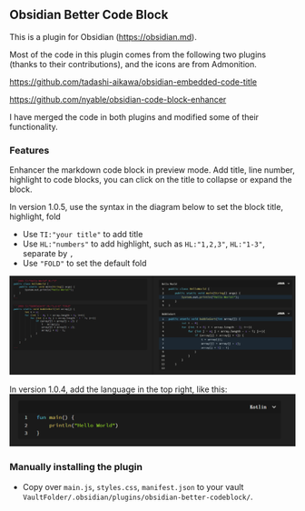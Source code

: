 ## Obsidian Better Code Block

This is a plugin for Obsidian (https://obsidian.md).

Most of the code in this plugin comes from the following two plugins (thanks to their contributions), and the icons are from Admonition.

https://github.com/tadashi-aikawa/obsidian-embedded-code-title

https://github.com/nyable/obsidian-code-block-enhancer

I have merged the code in both plugins and modified some of their functionality.

### Features
Enhancer the markdown code block in preview mode. Add title, line number, highlight to code blocks, you can click on the title to collapse or expand the block.

In version 1.0.5, use the syntax in the diagram below to set the block title, highlight, fold

- Use `TI:"your title"` to add title
- Use `HL:"numbers"` to add highlight, such as `HL:"1,2,3"`, `HL:"1-3"`, separate by `,`
- Use `"FOLD"` to set the default fold

![image20220606011534.png](screenshots/image20220606011534.png)

In version 1.0.4, add the language in the top right, like this:
![screenshots/image-20220601202203.png](screenshots/image-20220601202203.png)

### Manually installing the plugin

- Copy over `main.js`, `styles.css`, `manifest.json` to your vault `VaultFolder/.obsidian/plugins/obsidian-better-codeblock/`.
